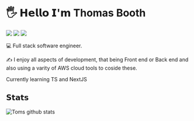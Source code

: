 # 🖐️ 𝗛𝗲𝗹𝗹𝗼 𝗜'𝗺 Thomas Booth

[![](https://img.shields.io/badge/-@thomassbooth-%231DA1F2?style=flat-square&logo=twitter&logoColor=ffffff)](https://twitter.com/thomassbooth)
[![](https://img.shields.io/badge/-@thomassbooth-%23181717?style=flat-square&logo=github)](https://github.com/thomassbooth)
[![](https://img.shields.io/badge/-@thomassbooth-%23181717?style=flat-square&logo=linkedin)](https://www.linkedin.com/in/thomas-booth-08baa6151/)


:computer: Full stack software engineer.

:writing_hand: I enjoy all aspects of development, that being Front end or Back end and also using a varity of AWS cloud tools to coside these. 

Currently learning TS and NextJS
## 𝗦𝘁𝗮𝘁𝘀

![Toms github stats](https://github-readme-stats.vercel.app/api?username=thomassbooth&show_icons=true&theme=dracula)
